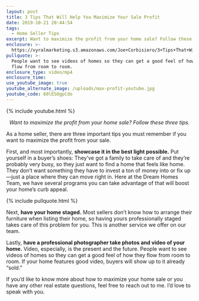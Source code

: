 ```yaml
---
layout: post
title: 3 Tips That Will Help You Maximize Your Sale Profit
date: 2019-10-21 20:44:54
tags:
  - Home Seller Tips
excerpt: Want to maximize the profit from your home sale? Follow these three tips.
enclosure: >-
  https://vyralmarketing.s3.amazonaws.com/Joe+Corbisiero/3+Tips+That+Will+Help+You+Maximize+Your+Sale+Profit.mp4
pullquote: >-
  People want to see videos of homes so they can get a good feel of how they
  flow from room to room.
enclosure_type: video/mp4
enclosure_time:
use_youtube_image: true
youtube_alternate_image: /uploads/max-profit-youtube.jpg
youtube_code: 60lESOgpCdo
---
```


{% include youtube.html %}

<p style="text-align:center;"><em>Want to maximize the profit from your home sale? Follow these three tips.</em></p>

As a home seller, there are three important tips you must remember if you want to maximize the profit from your sale.&nbsp;

First, and most importantly, **showcase it in the best light possible.** Put yourself in a buyer’s shoes: They’ve got a family to take care of and they’re probably very busy, so they just want to find a home that feels like home. They don’t want something they have to invest a ton of money into or fix up—just a place where they can move right in. Here at the Dream Homes Team, we have several programs you can take advantage of that will boost your home’s curb appeal.

{% include pullquote.html %}

Next, **have your home staged.** Most sellers don’t know how to arrange their furniture when listing their home, so having yours professionally staged takes care of this problem for you. This is another service we offer on our team.&nbsp;

Lastly, **have a professional photographer take photos and video of your home.** Video, especially, is the present and the future. People want to see videos of homes so they can get a good feel of how they flow from room to room. If your home features good video, buyers will show up to it already “sold.”

If you’d like to know more about how to maximize your home sale or you have any other real estate questions, feel free to reach out to me. I’d love to speak with you.&nbsp;
